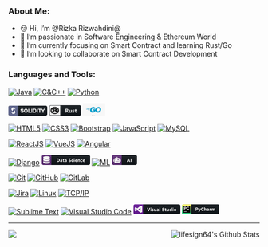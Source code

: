 ### About Me:
- 😘 Hi, I’m @Rizka Rizwahdini@
- 👀 I’m passionate in Software Engineering & Ethereum World
- 💫 I’m currently focusing on Smart Contract and learning Rust/Go
- 💞️ I’m looking to collaborate on Smart Contract Development

### Languages and Tools:
[![Java](https://img.shields.io/badge/Java-orange?style=flat&logo=java&logoColor=white&link=https://github.com/lifesign64/)](https://github.com/lifesign64/)
[![C&C++](https://img.shields.io/badge/-C%20&%20C++-659ad2?style=flat&logo=c%2B%2B&logoColor=ffffff&link=https://github.com/lifesign64/)](https://github.com/lifesign64/)
[![Python](https://img.shields.io/badge/-Python-black?style=flat&logo=python&link=https://github.com/lifesign64/)](https://github.com/lifesign64/)

[![Solidity](https://github.com/lifesign64/lifesign64/blob/main/solidity.png)](https://github.com/lifesign64/)
[![Rust](https://github.com/lifesign64/lifesign64/blob/main/rust.png)](https://github.com/lifesign64/)
[![Go](https://github.com/lifesign64/lifesign64/blob/main/go.png)](https://github.com/lifesign64/)

[![HTML5](https://img.shields.io/badge/-HTML5-E34F26?style=flat&logo=html5&logoColor=white&link=https://github.com/lifesign64/)](https://github.com/lifesign64/) 
[![CSS3](https://img.shields.io/badge/-CSS3-1572B6?style=flat&logo=css3&link=https://github.com/lifesign64/)](https://github.com/lifesign64/) 
[![Bootstrap](https://img.shields.io/badge/-Bootstrap-563D7C?style=flat&logo=bootstrap&link=https://github.com/lifesign64/)](https://github.com/lifesign64/)
[![JavaScript](https://img.shields.io/badge/-JavaScript-black?style=flat&logo=javascript&link=https://github.com/lifesign64/)](https://github.com/lifesign64/)
[![MySQL](https://img.shields.io/badge/-MySQL-black?style=flat&logo=mysql&link=https://github.com/lifesign64/)](https://github.com/lifesign64/)

[![ReactJS](https://img.shields.io/badge/-ReactJS-61DAFB?style=flat&logo=react&logoColor=white&link=https://github.com/lifesign64/)](https://github.com/lifesign64/) 
[![VueJS](https://img.shields.io/badge/VueJS-41B883??style=flat&logo=vue.js&logoColor=white&link=https://github.com/lifesign64/)](https://github.com/lifesign64/) 
[![Angular](https://img.shields.io/badge/-Angular-DD0031?style=flat&logo=angular&logoColor=white&link=https://github.com/lifesign64/)](https://github.com/lifesign64/) 

[![Django](https://img.shields.io/badge/-django-black?style=flat&logo=django)](https://github.com/lifesign64/)
[![DataScience](https://github.com/SvenCelin/SvenCelin/blob/master/Badges/datascience.png)](https://github.com/lifesign64/)
[![ML](https://img.shields.io/badge/-Machine%20Learning-102230?style=flat)](https://github.com/lifesign64/)
[![AI](https://github.com/SvenCelin/SvenCelin/blob/master/Badges/ai.png)](https://github.com/lifesign64/)

[![Git](https://img.shields.io/badge/-Git-black?style=flat&logo=git&link=https://github.com/lifesign64/)](https://github.com/lifesign64/) 
[![GitHub](https://img.shields.io/badge/-GitHub-181717?style=flat&logo=github&link=https://github.com/lifesign64/)](https://github.com/lifesign64/)
[![GitLab](https://img.shields.io/badge/-GitLab-FCA121?style=flat&logo=gitlab&link=https://github.com/lifesign64/)](https://github.com/lifesign64/)

[![Jira](https://img.shields.io/badge/-Jira-222222?style=flat&logo=jira-software&logoColor=white&logoColor=0052CC)](https://github.com/lifesign64/)
[![Linux](https://img.shields.io/badge/-Linux-222222?style=flat&logo=linux&logoColor=FCC624)](https://github.com/lifesign64/)
[![TCP/IP](https://img.shields.io/badge/-TCP/IP-222222?style=flat&logo=cisco&logoColor=white)](https://github.com/lifesign64/)

[![Sublime Text](http://img.shields.io/badge/-Sublime%20Text-3C4858?style=flat&logo=sublime-text)](https://github.com/lifesign64/)
[![Visual Studio Code](https://img.shields.io/badge/-VSCode-444444?style=flat&logo=visual-studio-code&logoColor=007ACC)](https://github.com/lifesign64/)
[![Visual Studio](https://github.com/SvenCelin/SvenCelin/blob/master/Badges/visualstudio.png)](https://github.com/lifesign64/)
[![PyCharm](https://github.com/SvenCelin/SvenCelin/blob/master/Badges/pycharm.png)](https://github.com/lifesign64/)

--- 
<img align="left" src="https://github-readme-stats.vercel.app/api/top-langs/?username=lifesign64&theme=white" /> 



<img align="right" alt="lifesign64's Github Stats" src="https://github-readme-stats.vercel.app/api?username=lifesign64&show_icons=true&hide_border=true" /><br />


[github]: https://github.com/lifesign64/

<!---
lifesign64/lifesign64 is a ✨ special ✨ repository because its `README.md` (this file) appears on your GitHub profile.
You can click the Preview link to take a look at your changes.
--->
